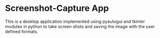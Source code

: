 # Screenshot-Capture App
This is a desktop application implemented using pyautogui and tkinter modules in python to take screen shots and saving the image with the user defined formats.
